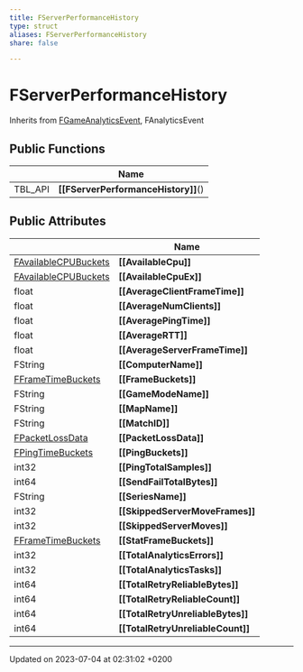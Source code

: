 ```yaml
---
title: FServerPerformanceHistory
type: struct
aliases: FServerPerformanceHistory
share: false

---
```


# FServerPerformanceHistory





Inherits from [FGameAnalyticsEvent](/docs/SDK/Source/Classes/structFGameAnalyticsEvent.md), FAnalyticsEvent

## Public Functions

|                | Name           |
| -------------- | -------------- |
| TBL_API | **[[FServerPerformanceHistory]]**() |

## Public Attributes

|                | Name           |
| -------------- | -------------- |
| [FAvailableCPUBuckets](/docs/SDK/Source/Classes/structFAvailableCPUBuckets.md) | **[[AvailableCpu]]**  |
| [FAvailableCPUBuckets](/docs/SDK/Source/Classes/structFAvailableCPUBuckets.md) | **[[AvailableCpuEx]]**  |
| float | **[[AverageClientFrameTime]]**  |
| float | **[[AverageNumClients]]**  |
| float | **[[AveragePingTime]]**  |
| float | **[[AverageRTT]]**  |
| float | **[[AverageServerFrameTime]]**  |
| FString | **[[ComputerName]]**  |
| [FFrameTimeBuckets](/docs/SDK/Source/Classes/structFFrameTimeBuckets.md) | **[[FrameBuckets]]**  |
| FString | **[[GameModeName]]**  |
| FString | **[[MapName]]**  |
| FString | **[[MatchID]]**  |
| [FPacketLossData](/docs/SDK/Source/Classes/structFPacketLossData.md) | **[[PacketLossData]]**  |
| [FPingTimeBuckets](/docs/SDK/Source/Classes/structFPingTimeBuckets.md) | **[[PingBuckets]]**  |
| int32 | **[[PingTotalSamples]]**  |
| int64 | **[[SendFailTotalBytes]]**  |
| FString | **[[SeriesName]]**  |
| int32 | **[[SkippedServerMoveFrames]]**  |
| int32 | **[[SkippedServerMoves]]**  |
| [FFrameTimeBuckets](/docs/SDK/Source/Classes/structFFrameTimeBuckets.md) | **[[StatFrameBuckets]]**  |
| int32 | **[[TotalAnalyticsErrors]]**  |
| int32 | **[[TotalAnalyticsTasks]]**  |
| int64 | **[[TotalRetryReliableBytes]]**  |
| int64 | **[[TotalRetryReliableCount]]**  |
| int64 | **[[TotalRetryUnreliableBytes]]**  |
| int64 | **[[TotalRetryUnreliableCount]]**  |

-------------------------------

Updated on 2023-07-04 at 02:31:02 +0200